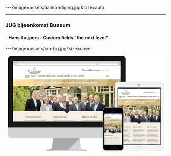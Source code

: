 ---?image=assets/aankondiging.jpg&size=auto

---

### JUG bijeenkomst Bussum
#### - Hans Kuijpers – Custom fields "the next level"

---?image=assets/cm-bg.jpg?size=cover

![CustomManagement.nl](assets/custommanagement.png)